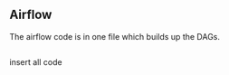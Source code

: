 
## Airflow

The airflow code is in one file which builds up the DAGs.

```python

```
insert all code
